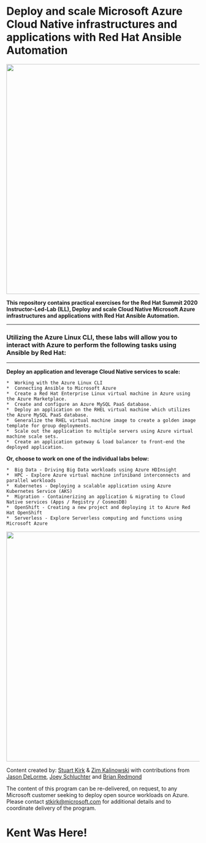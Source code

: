 # Deploy and scale Microsoft Azure Cloud Native infrastructures and applications with Red Hat Ansible Automation
<p align="center">
<img src="images/microsoft-twitter.png" width="600">
</p>
<b>This repository contains practical exercises for the Red Hat Summit 2020 Instructor-Led-Lab (ILL), Deploy and scale Cloud Native Microsoft Azure infrastructures and applications with Red Hat Ansible Automation.</b>
<HR>
<h3>Utilizing the Azure Linux CLI, these labs will allow you to interact with Azure to perform the following tasks using Ansible by Red Hat:</h3>
<HR>
<b>Deploy an application and leverage Cloud Native services to scale:</b>

	*  Working with the Azure Linux CLI
	*  Connecting Ansible to Microsoft Azure
	*  Create a Red Hat Enterprise Linux virtual machine in Azure using the Azure Marketplace.
	*  Create and configure an Azure MySQL PaaS database.
	*  Deploy an application on the RHEL virtual machine which utilizes the Azure MySQL PaaS database.
	*  Generalize the RHEL virtual machine image to create a golden image template for group deployments.
	*  Scale out the application to multiple servers using Azure virtual machine scale sets.
	*  Create an application gateway & load balancer to front-end the deployed application.
	
<b>Or, choose to work on one of the individual labs below:</b>

	*  Big Data - Driving Big Data workloads using Azure HDInsight
	*  HPC - Explore Azure virtual machine infiniband interconnects and parallel workloads
	*  Kubernetes - Deploying a scalable application using Azure Kubernetes Service (AKS)
	*  Migration - Containerizing an application & migrating to Cloud Native services (Apps / Registry / CosmosDB)
	*  OpenShift - Creating a new project and deploying it to Azure Red Hat OpenShift
	*  Serverless - Explore Serverless computing and functions using Microsoft Azure

<p align="center">
<a href="https://docs.microsoft.com/en-us/azure/openshift/howto-using-azure-redhat-openshift"><img src="images/Red-Hat-OpenShift-4_OG_1200x675.png" width="600"></a>

Content created by: [Stuart Kirk](https://github.com/stuartatmicrosoft) & [Zim Kalinowski](https://github.com/zikalino) with contributions from [Jason DeLorme](https://github.com/ms-jasondel), [Joey Schluchter](https://github.com/jschluchter) and [Brian Redmond](https://github.com/chzbrgr71)

The content of this program can be re-delivered, on request, to any Microsoft customer seeking to deploy open source workloads on Azure.  Please contact stkirk@microsoft.com for additional details and to coordinate delivery of the program.
</p>

# Kent Was Here!
